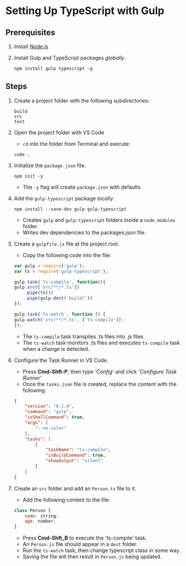 # Setting Up TypeScript with Gulp

## Prerequisites

1. Install [Node.js](https://nodejs.org/en)
	
2. Install Gulp and TypeScript packages *globally*.
	```
	npm install gulp typescript -g
	```

## Steps

1. Create a project folder with the following subdirectories:
	```shell
	build
    src
    test
	```
    
2. Open the project folder with VS Code
	- `cd` into the folder from Terminal and execute:
	```shell
	code .
	```
	
3. Initialize the `package.json` file.
	```shell
	npm init -y
	```
	- The `-y` flag will create `package.json` with defaults

4. Add the `gulp-typescript` package *locally*.
	```shell
	npm install --save-dev gulp gulp-typescript
	```
	- Creates `gulp` and `gulp-typescript` folders inside a `node_modules` folder.
	- Writes dev dependencies to the packages.json file.
	
5. Create a `gulpfile.js` file at the project root.
	- Copy the following code into the file:
	```js
	var gulp = require('gulp');
	var ts = require('gulp-typescript');
	
	gulp.task('ts-compile', function(){
	gulp.src(['src/**/*.ts'])
		.pipe(ts())
		.pipe(gulp.dest('build/'))
	});
	
	gulp.task('ts-watch', function () {
	gulp.watch('src/**/*.ts', ['ts-compile']);
	});
	```
	- The `ts-compile` task transpiles .ts files into .js files
	- The `ts-watch` task monitors .ts files and executes `ts-compile` task when a change is detected.

5. Configure the Task Runner in VS Code.
	- Press **Cmd-Shft-P**, then type *'Config'* and click *'Configure Task Runner'*
	- Once the `tasks.json` file is created, replace the content with the following:
	
	```json
	{
		"version": "0.1.0",
		"command": "gulp",
		"isShellCommand": true,
		"args": [
			"--no-color"
		],
		"tasks": [
			{
				"taskName": "ts-compile",
				"isBuildCommand": true,
				"showOutput": "silent"
			}
		]
	}
	```	

6. Create an `src` folder and add an `Person.ts` file to it.
	- Add the following content to the file:
	```js
    class Person {
        name: string;
        age: number;
    }
	```
	- Press **Cmd-Shft_B** to execute the 'ts-compile' task.
	- An `Person.js` file should appear in a `dest` folder.
	- Run the `ts-watch` task, then change typescript class in some way.
	- Saving the file will then result in `Person.js` being updated.
	
